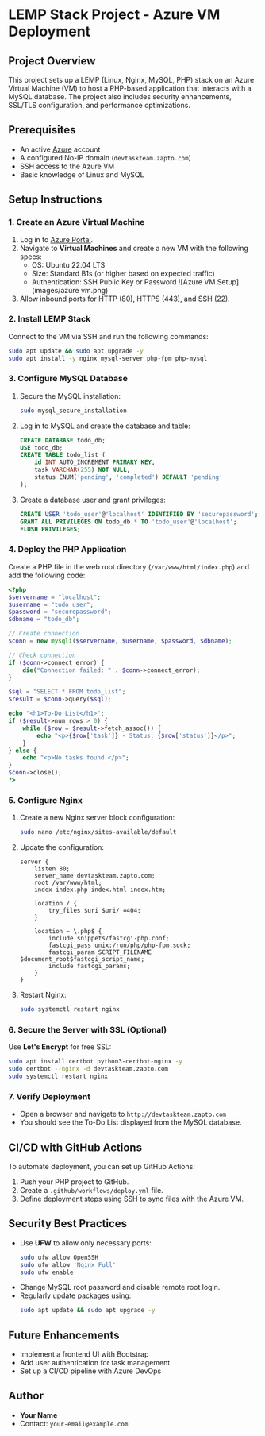 # LEMP Stack Project - Azure VM Deployment

## Project Overview
This project sets up a LEMP (Linux, Nginx, MySQL, PHP) stack on an Azure Virtual Machine (VM) to host a PHP-based application that interacts with a MySQL database. The project also includes security enhancements, SSL/TLS configuration, and performance optimizations.

## Prerequisites
- An active [Azure](https://portal.azure.com/) account
- A configured No-IP domain (`devtaskteam.zapto.com`)
- SSH access to the Azure VM
- Basic knowledge of Linux and MySQL

## Setup Instructions

### 1. Create an Azure Virtual Machine
1. Log in to [Azure Portal](https://portal.azure.com/).
2. Navigate to **Virtual Machines** and create a new VM with the following specs:
   - OS: Ubuntu 22.04 LTS
   - Size: Standard B1s (or higher based on expected traffic)
   - Authentication: SSH Public Key or Password
   ![Azure VM Setup](images/azure vm.png)
3. Allow inbound ports for HTTP (80), HTTPS (443), and SSH (22).

### 2. Install LEMP Stack
Connect to the VM via SSH and run the following commands:

```bash
sudo apt update && sudo apt upgrade -y
sudo apt install -y nginx mysql-server php-fpm php-mysql
```

### 3. Configure MySQL Database
1. Secure the MySQL installation:
   ```bash
   sudo mysql_secure_installation
   ```
2. Log in to MySQL and create the database and table:
   ```sql
   CREATE DATABASE todo_db;
   USE todo_db;
   CREATE TABLE todo_list (
       id INT AUTO_INCREMENT PRIMARY KEY,
       task VARCHAR(255) NOT NULL,
       status ENUM('pending', 'completed') DEFAULT 'pending'
   );
   ```
3. Create a database user and grant privileges:
   ```sql
   CREATE USER 'todo_user'@'localhost' IDENTIFIED BY 'securepassword';
   GRANT ALL PRIVILEGES ON todo_db.* TO 'todo_user'@'localhost';
   FLUSH PRIVILEGES;
   ```

### 4. Deploy the PHP Application
Create a PHP file in the web root directory (`/var/www/html/index.php`) and add the following code:

```php
<?php
$servername = "localhost";
$username = "todo_user";
$password = "securepassword";
$dbname = "todo_db";

// Create connection
$conn = new mysqli($servername, $username, $password, $dbname);

// Check connection
if ($conn->connect_error) {
    die("Connection failed: " . $conn->connect_error);
}

$sql = "SELECT * FROM todo_list";
$result = $conn->query($sql);

echo "<h1>To-Do List</h1>";
if ($result->num_rows > 0) {
    while ($row = $result->fetch_assoc()) {
        echo "<p>{$row['task']} - Status: {$row['status']}</p>";
    }
} else {
    echo "<p>No tasks found.</p>";
}
$conn->close();
?>
```

### 5. Configure Nginx
1. Create a new Nginx server block configuration:
   ```bash
   sudo nano /etc/nginx/sites-available/default
   ```
2. Update the configuration:
   ```nginx
   server {
       listen 80;
       server_name devtaskteam.zapto.com;
       root /var/www/html;
       index index.php index.html index.htm;

       location / {
           try_files $uri $uri/ =404;
       }

       location ~ \.php$ {
           include snippets/fastcgi-php.conf;
           fastcgi_pass unix:/run/php/php-fpm.sock;
           fastcgi_param SCRIPT_FILENAME $document_root$fastcgi_script_name;
           include fastcgi_params;
       }
   }
   ```
3. Restart Nginx:
   ```bash
   sudo systemctl restart nginx
   ```

### 6. Secure the Server with SSL (Optional)
Use **Let's Encrypt** for free SSL:
```bash
sudo apt install certbot python3-certbot-nginx -y
sudo certbot --nginx -d devtaskteam.zapto.com
sudo systemctl restart nginx
```

### 7. Verify Deployment
- Open a browser and navigate to `http://devtaskteam.zapto.com`
- You should see the To-Do List displayed from the MySQL database.

## CI/CD with GitHub Actions
To automate deployment, you can set up GitHub Actions:
1. Push your PHP project to GitHub.
2. Create a `.github/workflows/deploy.yml` file.
3. Define deployment steps using SSH to sync files with the Azure VM.

## Security Best Practices
- Use **UFW** to allow only necessary ports:
  ```bash
  sudo ufw allow OpenSSH
  sudo ufw allow 'Nginx Full'
  sudo ufw enable
  ```
- Change MySQL root password and disable remote root login.
- Regularly update packages using:
  ```bash
  sudo apt update && sudo apt upgrade -y
  ```

## Future Enhancements
- Implement a frontend UI with Bootstrap
- Add user authentication for task management
- Set up a CI/CD pipeline with Azure DevOps

## Author
- **Your Name**
- Contact: `your-email@example.com`

